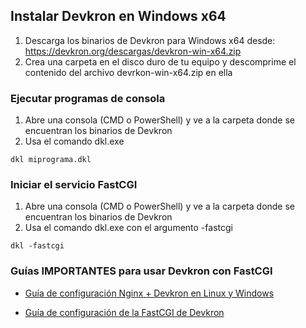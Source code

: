 ## Instalar Devkron en Windows x64

1. Descarga los binarios de Devkron para Windows x64 desde: https://devkron.org/descargas/devkron-win-x64.zip
2. Crea una carpeta en el disco duro de tu equipo y descomprime el contenido del archivo devrkon-win-x64.zip en ella

### Ejecutar programas de consola

1. Abre una consola (CMD o PowerShell) y ve a la carpeta donde se encuentran los binarios de Devkron
2. Usa el comando dkl.exe
```CMD
dkl miprograma.dkl
```

### Iniciar el servicio FastCGI
1. Abre una consola (CMD o PowerShell) y ve a la carpeta donde se encuentran los binarios de Devkron
2. Usa el comando dkl.exe con el argumento -fastcgi
```CMD
dkl -fastcgi
```

### Guías IMPORTANTES para usar Devkron con FastCGI

* [Guía de configuración Nginx + Devkron en Linux y Windows](../nginx-fastcgi.md)

* [Guía de configuración de la FastCGI de Devkron](../devrkon-fastcgi.md)
